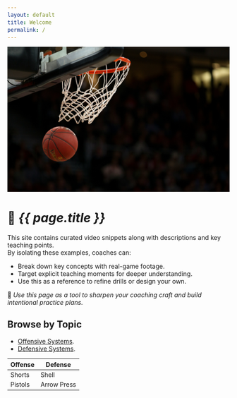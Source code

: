 ```yaml
---
layout: default
title: Welcome
permalink: /
---
```

![Swish!](/images/markus-spiske-BfphcCvhl6E-unsplash.jpg "swish")

# 🏀 *{{ page.title }}*

This site contains curated video snippets along with descriptions and key teaching points.  
By isolating these examples, coaches can:

- Break down key concepts with real-game footage.
- Target explicit teaching moments for deeper understanding.
- Use this as a reference to refine drills or design your own.

🎯 *Use this page as a tool to sharpen your coaching craft and build intentional practice plans.*

## Browse by Topic
* [Offensive Systems](https://duckduckgo.com).
* [Defensive Systems](https://duckduckgo.com).

| Offense | Defense |
| ----------- | ----------- |
| Shorts | Shell |
| Pistols | Arrow Press | 
